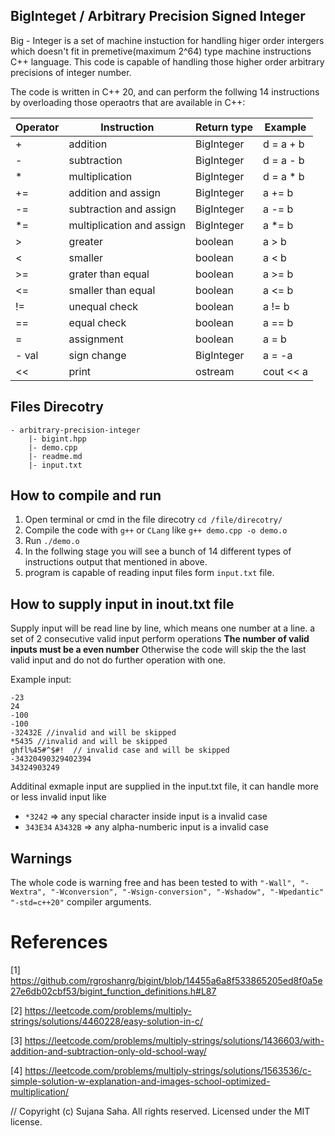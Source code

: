 ## BigInteget / Arbitrary Precision Signed Integer

Big - Integer is a set of machine instuction for handling higer order intergers which doesn't fit in premetive(maximum 2^64) type machine instructions C++ language. This code is capable of handling those higher order arbitrary precisions of integer number.

The code is written in C++ 20, and can perform the follwing 14 instructions by overloading those operaotrs that are available in C++:

|Operator   | Instruction  | Return type  |   Example |
|---|---|---|---|
|  + | addition  |   BigInteger |  d = a + b  |
|  - |  subtraction |   BigInteger |  d = a - b |
|  * |  multiplication | BigInteger |  d = a * b |
|  += | addition and assign  |  BigInteger |  a += b |
|  -= |  subtraction  and assign|   BigInteger |  a -= b |
|  *= |  multiplication  and assign|   BigInteger |  a *= b |
|  > | greater  | boolean | a > b |
|  < |  smaller | boolean | a < b |
|  >= |  grater than equal | boolean | a >= b |
|  <= | smaller than equal  |   boolean | a <= b |
|  != |  unequal check |   boolean  | a != b |
|  == |  equal check |  boolean | a == b |
|  = | assignment  |   boolean | a = b |
|  - val |  sign change |    BigInteger |  a = -a|
|  <<|  print |  ostream | cout << a  |

## Files Direcotry

    - arbitrary-precision-integer
        |- bigint.hpp
        |- demo.cpp
        |- readme.md
        |- input.txt

## How to compile and run

1) Open terminal or cmd in the file direcotry ```cd /file/direcotry/```
2) Compile the code with `g++` or `CLang` like `g++ demo.cpp -o demo.o`
3) Run `./demo.o` 
4) In the follwing stage you will see a bunch of 14 different types of instructions output that mentioned in above.
5) program is capable of reading input files form `input.txt` file.

## How to supply input in inout.txt file
Supply input will be read line by line, which means one number at a line. a set of 2 consecutive valid input perform operations **The number of valid inputs must be a even number** Otherwise the code will skip the the last valid input and do not do further operation with one.

Example input:
```
-23
24
-100
-100
-32432E //invalid and will be skipped
*5435 //invalid and will be skipped
ghfl%45#^$#!  // invalid case and will be skipped
-34320490329402394
34324903249
``` 



Additinal exmaple input are supplied in the input.txt file, it can handle more or less invalid input like 
- `*3242` => any special character inside input is a invalid case
- `343E34` `A3432B` => any alpha-numberic input is a invalid case


## Warnings
The whole code is warning free and has been tested to with `"-Wall",
                "-Wextra",
                "-Wconversion",
                "-Wsign-conversion",
                "-Wshadow",
                "-Wpedantic"
                "-std=c++20"` compiler arguments.


# References
[1] https://github.com/rgroshanrg/bigint/blob/14455a6a8f533865205ed8f0a5e27e6db02cbf53/bigint_function_definitions.h#L87

[2] https://leetcode.com/problems/multiply-strings/solutions/4460228/easy-solution-in-c/

[3] https://leetcode.com/problems/multiply-strings/solutions/1436603/with-addition-and-subtraction-only-old-school-way/
 
[4] https://leetcode.com/problems/multiply-strings/solutions/1563536/c-simple-solution-w-explanation-and-images-school-optimized-multiplication/

// Copyright (c) Sujana Saha. All rights reserved. Licensed under the MIT license.
